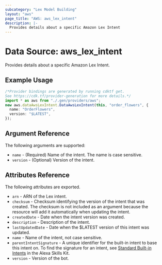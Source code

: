 ```yaml
---
subcategory: "Lex Model Building"
layout: "aws"
page_title: "AWS: aws_lex_intent"
description: |-
  Provides details about a specific Amazon Lex Intent
---
```


# Data Source: aws\_lex\_intent

Provides details about a specific Amazon Lex Intent.

## Example Usage

```typescript
/*Provider bindings are generated by running cdktf get.
See https://cdk.tf/provider-generation for more details.*/
import * as aws from "./.gen/providers/aws";
new aws.dataAwsLexIntent.DataAwsLexIntent(this, "order_flowers", {
  name: "OrderFlowers",
  version: "$LATEST",
});

```

## Argument Reference

The following arguments are supported:

* `name` - (Required) Name of the intent. The name is case sensitive.
* `version` - (Optional) Version of the intent.

## Attributes Reference

The following attributes are exported.

* `arn` - ARN of the Lex intent.
* `checksum` - Checksum identifying the version of the intent that was created. The checksum is not
  included as an argument because the resource will add it automatically when updating the intent.
* `createdDate` - Date when the intent version was created.
* `description` - Description of the intent.
* `lastUpdatedDate` - Date when the $LATEST version of this intent was updated.
* `name` - Name of the intent, not case sensitive.
* `parentIntentSignature` - A unique identifier for the built-in intent to base this
  intent on. To find the signature for an intent, see
  [Standard Built-in Intents](https://developer.amazon.com/public/solutions/alexa/alexa-skills-kit/docs/built-in-intent-ref/standard-intents)
  in the Alexa Skills Kit.
* `version` - Version of the bot.
